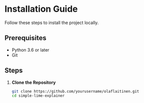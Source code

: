 # Installation Guide

Follow these steps to install the project locally.

## Prerequisites

- Python 3.6 or later
- Git

## Steps

1. **Clone the Repository**

   ```bash
   git clone https://github.com/yourusername/olaflaitinen.git
   cd simple-lime-explainer
